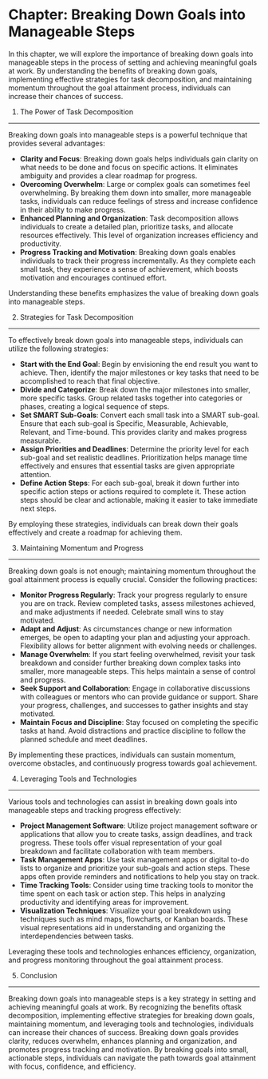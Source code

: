 Chapter: Breaking Down Goals into Manageable Steps
==================================================

In this chapter, we will explore the importance of breaking down goals into manageable steps in the process of setting and achieving meaningful goals at work. By understanding the benefits of breaking down goals, implementing effective strategies for task decomposition, and maintaining momentum throughout the goal attainment process, individuals can increase their chances of success.

1. The Power of Task Decomposition
----------------------------------

Breaking down goals into manageable steps is a powerful technique that provides several advantages:

* **Clarity and Focus**: Breaking down goals helps individuals gain clarity on what needs to be done and focus on specific actions. It eliminates ambiguity and provides a clear roadmap for progress.
* **Overcoming Overwhelm**: Large or complex goals can sometimes feel overwhelming. By breaking them down into smaller, more manageable tasks, individuals can reduce feelings of stress and increase confidence in their ability to make progress.
* **Enhanced Planning and Organization**: Task decomposition allows individuals to create a detailed plan, prioritize tasks, and allocate resources effectively. This level of organization increases efficiency and productivity.
* **Progress Tracking and Motivation**: Breaking down goals enables individuals to track their progress incrementally. As they complete each small task, they experience a sense of achievement, which boosts motivation and encourages continued effort.

Understanding these benefits emphasizes the value of breaking down goals into manageable steps.

2. Strategies for Task Decomposition
------------------------------------

To effectively break down goals into manageable steps, individuals can utilize the following strategies:

* **Start with the End Goal**: Begin by envisioning the end result you want to achieve. Then, identify the major milestones or key tasks that need to be accomplished to reach that final objective.
* **Divide and Categorize**: Break down the major milestones into smaller, more specific tasks. Group related tasks together into categories or phases, creating a logical sequence of steps.
* **Set SMART Sub-Goals**: Convert each small task into a SMART sub-goal. Ensure that each sub-goal is Specific, Measurable, Achievable, Relevant, and Time-bound. This provides clarity and makes progress measurable.
* **Assign Priorities and Deadlines**: Determine the priority level for each sub-goal and set realistic deadlines. Prioritization helps manage time effectively and ensures that essential tasks are given appropriate attention.
* **Define Action Steps**: For each sub-goal, break it down further into specific action steps or actions required to complete it. These action steps should be clear and actionable, making it easier to take immediate next steps.

By employing these strategies, individuals can break down their goals effectively and create a roadmap for achieving them.

3. Maintaining Momentum and Progress
------------------------------------

Breaking down goals is not enough; maintaining momentum throughout the goal attainment process is equally crucial. Consider the following practices:

* **Monitor Progress Regularly**: Track your progress regularly to ensure you are on track. Review completed tasks, assess milestones achieved, and make adjustments if needed. Celebrate small wins to stay motivated.
* **Adapt and Adjust**: As circumstances change or new information emerges, be open to adapting your plan and adjusting your approach. Flexibility allows for better alignment with evolving needs or challenges.
* **Manage Overwhelm**: If you start feeling overwhelmed, revisit your task breakdown and consider further breaking down complex tasks into smaller, more manageable steps. This helps maintain a sense of control and progress.
* **Seek Support and Collaboration**: Engage in collaborative discussions with colleagues or mentors who can provide guidance or support. Share your progress, challenges, and successes to gather insights and stay motivated.
* **Maintain Focus and Discipline**: Stay focused on completing the specific tasks at hand. Avoid distractions and practice discipline to follow the planned schedule and meet deadlines.

By implementing these practices, individuals can sustain momentum, overcome obstacles, and continuously progress towards goal achievement.

4. Leveraging Tools and Technologies
------------------------------------

Various tools and technologies can assist in breaking down goals into manageable steps and tracking progress effectively:

* **Project Management Software**: Utilize project management software or applications that allow you to create tasks, assign deadlines, and track progress. These tools offer visual representation of your goal breakdown and facilitate collaboration with team members.
* **Task Management Apps**: Use task management apps or digital to-do lists to organize and prioritize your sub-goals and action steps. These apps often provide reminders and notifications to help you stay on track.
* **Time Tracking Tools**: Consider using time tracking tools to monitor the time spent on each task or action step. This helps in analyzing productivity and identifying areas for improvement.
* **Visualization Techniques**: Visualize your goal breakdown using techniques such as mind maps, flowcharts, or Kanban boards. These visual representations aid in understanding and organizing the interdependencies between tasks.

Leveraging these tools and technologies enhances efficiency, organization, and progress monitoring throughout the goal attainment process.

5. Conclusion
-------------

Breaking down goals into manageable steps is a key strategy in setting and achieving meaningful goals at work. By recognizing the benefits oftask decomposition, implementing effective strategies for breaking down goals, maintaining momentum, and leveraging tools and technologies, individuals can increase their chances of success. Breaking down goals provides clarity, reduces overwhelm, enhances planning and organization, and promotes progress tracking and motivation. By breaking goals into small, actionable steps, individuals can navigate the path towards goal attainment with focus, confidence, and efficiency.
